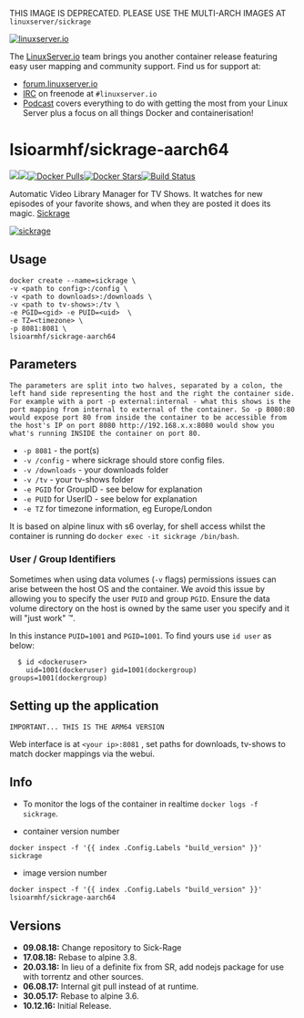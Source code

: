 [linuxserverurl]: https://linuxserver.io
[forumurl]: https://forum.linuxserver.io
[ircurl]: https://www.linuxserver.io/irc/
[podcasturl]: https://www.linuxserver.io/podcast/
[appurl]: https://sick-rage.github.io/
[hub]: https://hub.docker.com/r/lsioarmhf/sickrage-aarch64/

THIS IMAGE IS DEPRECATED. PLEASE USE THE MULTI-ARCH IMAGES AT `linuxserver/sickrage`

[![linuxserver.io](https://raw.githubusercontent.com/linuxserver/docker-templates/master/linuxserver.io/img/linuxserver_medium.png)][linuxserverurl]

The [LinuxServer.io][linuxserverurl] team brings you another container release featuring easy user mapping and community support. Find us for support at:
* [forum.linuxserver.io][forumurl]
* [IRC][ircurl] on freenode at `#linuxserver.io`
* [Podcast][podcasturl] covers everything to do with getting the most from your Linux Server plus a focus on all things Docker and containerisation!

# lsioarmhf/sickrage-aarch64
[![](https://images.microbadger.com/badges/version/lsioarmhf/sickrage-aarch64.svg)](https://microbadger.com/images/lsioarmhf/sickrage-aarch64 "Get your own version badge on microbadger.com")[![](https://images.microbadger.com/badges/image/lsioarmhf/sickrage-aarch64.svg)](http://microbadger.com/images/lsioarmhf/sickrage-aarch64 "Get your own image badge on microbadger.com")[![Docker Pulls](https://img.shields.io/docker/pulls/lsioarmhf/sickrage-aarch64.svg)][hub][![Docker Stars](https://img.shields.io/docker/stars/lsioarmhf/sickrage-aarch64.svg)][hub][![Build Status](https://ci.linuxserver.io/buildStatus/icon?job=Docker-Builders/arm64/arm64-sickrage)](https://ci.linuxserver.io/job/Docker-Builders/job/arm64/job/arm64-sickrage/)

Automatic Video Library Manager for TV Shows. It watches for new episodes of your favorite shows, and when they are posted it does its magic. [Sickrage](https://sickrage.github.io/)

[![sickrage](https://raw.githubusercontent.com/linuxserver/docker-templates/master/linuxserver.io/img/sickrage-banner.png)][appurl]


## Usage

```
docker create --name=sickrage \
-v <path to config>:/config \
-v <path to downloads>:/downloads \
-v <path to tv-shows>:/tv \
-e PGID=<gid> -e PUID=<uid>  \
-e TZ=<timezone> \
-p 8081:8081 \
lsioarmhf/sickrage-aarch64
```

## Parameters

`The parameters are split into two halves, separated by a colon, the left hand side representing the host and the right the container side. 
For example with a port -p external:internal - what this shows is the port mapping from internal to external of the container.
So -p 8080:80 would expose port 80 from inside the container to be accessible from the host's IP on port 8080
http://192.168.x.x:8080 would show you what's running INSIDE the container on port 80.`


* `-p 8081` - the port(s)
* `-v /config` - where sickrage should store config files.
* `-v /downloads` - your downloads folder
* `-v /tv` - your tv-shows folder
* `-e PGID` for GroupID - see below for explanation
* `-e PUID` for UserID - see below for explanation
* `-e TZ` for timezone information, eg Europe/London

It is based on alpine linux with s6 overlay, for shell access whilst the container is running do `docker exec -it sickrage /bin/bash`.

### User / Group Identifiers

Sometimes when using data volumes (`-v` flags) permissions issues can arise between the host OS and the container. We avoid this issue by allowing you to specify the user `PUID` and group `PGID`. Ensure the data volume directory on the host is owned by the same user you specify and it will "just work" ™.

In this instance `PUID=1001` and `PGID=1001`. To find yours use `id user` as below:

```
  $ id <dockeruser>
    uid=1001(dockeruser) gid=1001(dockergroup) groups=1001(dockergroup)
```

## Setting up the application 
`IMPORTANT... THIS IS THE ARM64 VERSION`

Web interface is at `<your ip>:8081` , set paths for downloads, tv-shows to match docker mappings via the webui.


## Info

* To monitor the logs of the container in realtime `docker logs -f sickrage`.

* container version number 

`docker inspect -f '{{ index .Config.Labels "build_version" }}' sickrage`

* image version number

`docker inspect -f '{{ index .Config.Labels "build_version" }}' lsioarmhf/sickrage-aarch64`

## Versions

+ **09.08.18:** Change repository to Sick-Rage
+ **17.08.18:** Rebase to alpine 3.8.
+ **20.03.18:** In lieu of a definite fix from SR, add nodejs package for use with torrentz and other sources.
+ **06.08.17:** Internal git pull instead of at runtime.
+ **30.05.17:** Rebase to alpine 3.6.
+ **10.12.16:** Initial Release.
